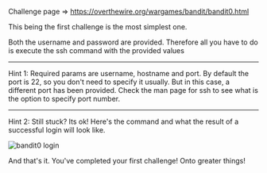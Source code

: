 Challenge page => https://overthewire.org/wargames/bandit/bandit0.html

This being the first challenge is the most simplest one.

Both the username and password are provided. Therefore all you have to do is execute the ssh command with the provided values

---

Hint 1: Required params are username, hostname and port. By default the port is 22, so you don't need to specify it usually. But in this case, a different port has been provided. Check the man page for ssh to see what is the option to specify port number.

---

Hint 2: Still stuck? Its ok! Here's the command and what the result of a successful login will look like.

![bandit0 login](https://thepracticaldev.s3.amazonaws.com/i/6hudvwglmxs5nbo73tt2.png)

And that's it. You've completed your first challenge! Onto greater things!
